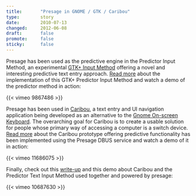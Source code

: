 ```yaml
---
title:       "Presage in GNOME / GTK / Caribou"
type:        story
date:        2010-07-13
changed:     2012-06-08
draft:       false
promote:     false
sticky:      false
---
```


Presage has been used as the predictive engine in the Predictor Input Method, an experimental <a href="http://www.gtk.org/api/2.6/gtk/GtkIMContext.html">GTK+ Input Method</a> offering a novel and interesting predictive text entry approach. <a href="http://www.joaquimrocha.com/2010/03/03/text-prediction-on-gnome/">Read more</a> about the implementation of this GTK+ Predictor Input Method and watch a demo of the predictor method in action:

{{< vimeo 9867486 >}}

Presage has been used in [Caribou](https://live.gnome.org/Caribou), a text entry and UI navigation application being developed as an alternative to the [Gnome On-screen Keyboard](https://wiki.gnome.org/Attic/Gok). The overarching goal for Caribou is to create a usable solution for people whose primary way of accessing a computer is a switch device. [Read more](https://web.archive.org/web/20120626091137/http://dpellicer.warp.es/?p=6) about the Caribou prototype offering predictive functionality has been implemented using the Presage DBUS service and watch a demo of it in action:

{{< vimeo 11686075 >}}

Finally, check out this [write-up](http://www.joaquimrocha.com/2010/04/05/caribou-and-text-predictor-input-mode/) and this demo about Caribou and the Predictor Text Input Method used together and powered by presage:

{{< vimeo 10687630 >}}

<!--more-->
